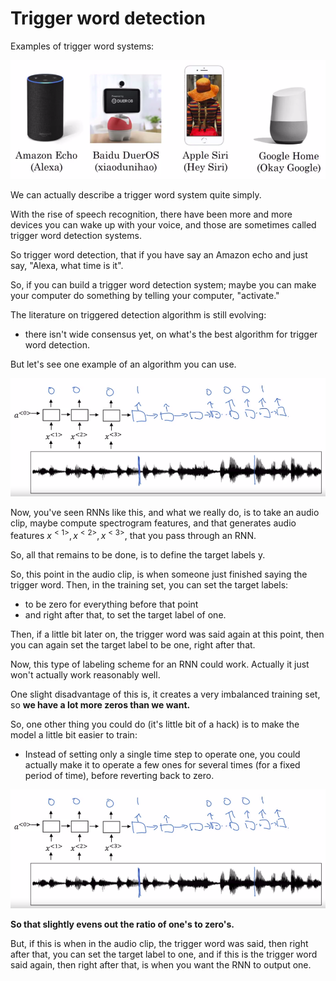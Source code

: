 # Trigger word detection

Examples of trigger word systems:

![trigger_word_devices](img/trigger_word_devices.png)

We can actually describe a trigger word system quite simply.

With the rise of speech recognition, there have been more and more devices you can wake up with your voice, and those are sometimes called trigger word detection systems.

So trigger word detection, that if you have say an Amazon echo and just say, "Alexa, what time is it".

So, if you can build a trigger word detection system; maybe you can make your computer do something by telling your computer, "activate."

The literature on triggered detection algorithm is still evolving:

- there isn't wide consensus yet, on what's the best algorithm for trigger word detection.

But let's see one example of an algorithm you can use.

![trigger_word_detection](img/trigger_word_detection.png)

Now, you've seen RNNs like this, and what we really do, is to take an audio clip, maybe compute spectrogram features, and that generates audio features $x^{<1>},x^{<2>},x^{<3>}$, that you pass through an RNN.

So, all that remains to be done, is to define the target labels y.

So, this point in the audio clip, is when someone just finished saying the trigger word. Then, in the training set, you can set the target labels:

- to be zero for everything before that point
- and right after that, to set the target label of one.

Then, if a little bit later on, the trigger word was said again at this point, then you can again set the target label to be one, right after that.

Now, this type of labeling scheme for an RNN could work. Actually it just won't actually work reasonably well.

One slight disadvantage of this is, it creates a very imbalanced training set, so **we have a lot more zeros than we want.**

So, one other thing you could do (it's little bit of a hack) is to make the model a little bit easier to train:

- Instead of setting only a single time step to operate one, you could actually make it to operate a few ones for several times (for a fixed period of time), before reverting back to zero.

![trigger_word_detection](img/trigger_word_detection.png)

**So that slightly evens out the ratio of one's to zero's.**

But, if this is when in the audio clip, the trigger word was said, then right after that, you can set the target label to one, and if this is the trigger word said again, then right after that, is when you want the RNN to output one.

